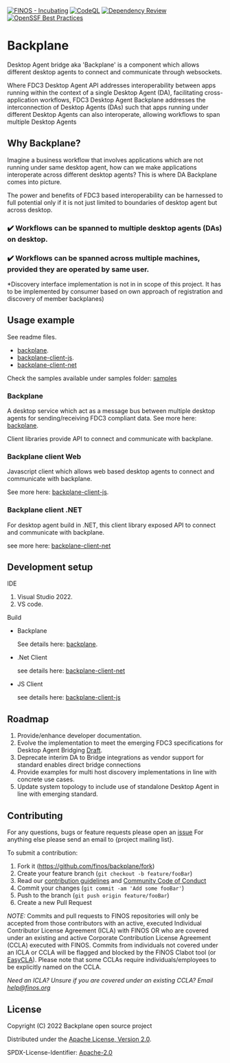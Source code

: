 [![FINOS - Incubating](https://cdn.jsdelivr.net/gh/finos/contrib-toolbox@master/images/badge-incubating.svg)](https://community.finos.org/docs/governance/Software-Projects/stages/incubating)
[![CodeQL](https://github.com/bankofapis/backplane/actions/workflows/codeql.yml/badge.svg)](https://github.com/bankofapis/backplane/actions/workflows/codeql.yml)
[![Dependency Review](https://github.com/bankofapis/backplane/actions/workflows/dependency-review.yml/badge.svg)](https://github.com/bankofapis/backplane/actions/workflows/dependency-review.yml)
[![OpenSSF Best Practices](https://bestpractices.coreinfrastructure.org/projects/6700/badge)](https://bestpractices.coreinfrastructure.org/projects/6700)

# Backplane

Desktop Agent bridge aka 'Backplane' is a component which allows different desktop agents to connect and communicate through websockets.

Where FDC3 Desktop Agent API addresses interoperability between apps running within the context of a single Desktop Agent (DA), facilitating cross-application workflows, FDC3 Desktop Agent Backplane addresses the interconnection of Desktop Agents (DAs) such that apps running under different Desktop Agents can also interoperate, allowing workflows to span multiple Desktop Agents

## Why Backplane?

Imagine a business workflow that involves applications which are not running under same desktop agent, how can we make applications interoperate across different desktop agents? This is where DA Backplane comes into picture.

The power and benefits of FDC3 based interoperability can be harnessed to full potential only if it is not just limited to boundaries of desktop agent but across desktop.

### ✔️ Workflows can be spanned to multiple desktop agents (DAs) on desktop.

### ✔️ Workflows can be spanned across multiple machines, provided they are operated by same user.

\*Discovery interface implementation is not in in scope of this project. It has to be implemented by consumer based on own approach of registration and discovery of member backplanes)

## Usage example

See readme files.

- [backplane](./docs/backplane.md).
- [backplane-client-js](./docs/backplane-client-js.md).
- [backplane-client-net](./docs/backplane-client-net.md)

Check the samples available under samples folder: [samples](./samples/)

### Backplane

A desktop service which act as a message bus between multiple desktop agents for sending/receiving FDC3 compliant data.
See more here: [backplane](./docs/backplane.md).

Client libraries provide API to connect and communicate with backplane.

### Backplane client Web

Javascript client which allows web based desktop agents to connect and communicate with backplane.

See more here: [backplane-client-js](./docs/backplane-client-js.md).

### Backplane client .NET

For desktop agent build in .NET, this client library exposed API to connect and communicate with backplane.

see more here: [backplane-client-net](./docs/backplane-client-net.md)

## Development setup

IDE

1.  Visual Studio 2022.
2.  VS code.

Build

- Backplane

  See details here: [backplane](./docs/backplane.md).

- .Net Client

  see details here: [backplane-client-net](./docs/backplane-client-net.md)

- JS Client

  see details here: [backplane-client-js](./docs/backplane-client-js.md)

## Roadmap

1. Provide/enhance developer documentation.
2. Evolve the implementation to meet the emerging FDC3 specifications for Desktop Agent Bridging [Draft](https://github.com/finos/FDC3/blob/544-Desktop-Agent-Bridging-Proposal/docs/api-bridging/spec.md).
3. Deprecate interim DA to Bridge integrations as vendor support for standard enables direct bridge connections
4. Provide examples for multi host discovery implementations in line with concrete use cases.
5. Update system topology to include use of standalone Desktop Agent in line with emerging standard.

## Contributing

For any questions, bugs or feature requests please open an [issue](https://github.com/finos/backplane/issues)
For anything else please send an email to {project mailing list}.

To submit a contribution:

1. Fork it (<https://github.com/finos/backplane/fork>)
2. Create your feature branch (`git checkout -b feature/fooBar`)
3. Read our [contribution guidelines](.github/CONTRIBUTING.md) and [Community Code of Conduct](https://www.finos.org/code-of-conduct)
4. Commit your changes (`git commit -am 'Add some fooBar'`)
5. Push to the branch (`git push origin feature/fooBar`)
6. Create a new Pull Request

_NOTE:_ Commits and pull requests to FINOS repositories will only be accepted from those contributors with an active, executed Individual Contributor License Agreement (ICLA) with FINOS OR who are covered under an existing and active Corporate Contribution License Agreement (CCLA) executed with FINOS. Commits from individuals not covered under an ICLA or CCLA will be flagged and blocked by the FINOS Clabot tool (or [EasyCLA](https://community.finos.org/docs/governance/Software-Projects/easycla)). Please note that some CCLAs require individuals/employees to be explicitly named on the CCLA.

_Need an ICLA? Unsure if you are covered under an existing CCLA? Email [help@finos.org](mailto:help@finos.org)_

## License

Copyright (C) 2022 Backplane open source project

Distributed under the [Apache License, Version 2.0](http://www.apache.org/licenses/LICENSE-2.0).

SPDX-License-Identifier: [Apache-2.0](https://spdx.org/licenses/Apache-2.0)
